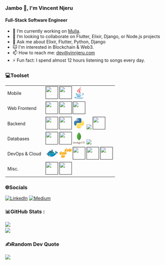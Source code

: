 ### Jambo 👋, I'm Vincent Njeru 

#### Full-Stack Software Engineer

- 🔭 I’m currently working on [Mulla](https://play.google.com/store/apps/details?id=com.vinnjeru.mulla).
- 👯 I’m looking to collaborate on Flutter, Elixir, Django, or Node.js projects
- 💬 Ask me about Elixir, Flutter, Python, Django
- 🐱‍ I'm interested in Blockchain & Web3.
- 📫 How to reach me: dev@vinnjeru.com
- ⚡ Fun fact: I spend almost 12 hours listening to songs every day.


### 💻Toolset
<table>
    <tr>
        <td>Mobile</td>
        <td>
            <a href=""><img src="https://www.vectorlogo.zone/logos/flutterio/flutterio-icon.svg" width="40" height="40"/></a>
            <a href=""><img src="https://www.vectorlogo.zone/logos/dartlang/dartlang-icon.svg" width="40" height="40"/></a>
            <a href=""><img src="https://github.com/devicons/devicon/blob/v2.13.0/icons/java/java-original.svg" width="40" height="40"/></a>
        </td>
    </tr>
    <tr>
        <td>Web Frontend</td>
        <td>
            <a href=""><img src="https://www.vectorlogo.zone/logos/vuejs/vuejs-icon.svg" width="40" height="40"/></a>
            <a href=""><img src="https://www.vectorlogo.zone/logos/reactjs/reactjs-icon.svg" width="40" height="40"/></a>
            <a href=""><img src="https://www.vectorlogo.zone/logos/tailwindcss/tailwindcss-icon.svg" width="40" height="40"/></a>
        </td>
    </tr>
    <tr>
        <td>Backend</td>
        <td>
            <a href=""><img src="https://www.vectorlogo.zone/logos/elixir-lang/elixir-lang-icon.svg" width="40" height="40"/></a>
            <a href=""><img src="https://logowiki.net/uploads/logo/p/phoenix-36.svg" width="40" height="40"/></a>
            <a href=""><img src="https://github.com/devicons/devicon/blob/v2.13.0/icons/python/python-original.svg" width="40" height="40"/></a>
            <a href=""><img src="https://img.shields.io/badge/django-%23092E20.svg?style=for-the-badge&logo=django&logoColor=white"/></a>
            <a href=""><img src="https://www.vectorlogo.zone/logos/nodejs/nodejs-icon.svg" width="40" height="40"/></a>
        </td>
    </tr>
    <tr>
        <td>Databases</td>
        <td>
            <a href=""><img src="https://www.vectorlogo.zone/logos/mysql/mysql-icon.svg" width="40" height="40"/></a>
            <a href=""><img src="https://www.vectorlogo.zone/logos/postgresql/postgresql-icon.svg" width="40" height="40"/></a>
            <a href=""><img src="https://github.com/devicons/devicon/blob/v2.13.0/icons/mongodb/mongodb-original-wordmark.svg" width="40" height="40"/></a>
            <a href=""><img src="https://img.shields.io/badge/Microsoft%20SQL%20Server-%2302569B?style=for-the-badge&logo=microsoft%20sql%20server&logoColor=white" /></a>
        </td>
    </tr>
    <tr>
        <td>DevOps & Cloud</td>
        <td>
            <a href=""><img src="https://github.com/devicons/devicon/blob/v2.13.0/icons/docker/docker-original.svg" width="40" height="40"/></a>
            <a href=""><img src="https://github.com/devicons/devicon/blob/v2.13.0/icons/amazonwebservices/amazonwebservices-original.svg" width="40" height="40"/></a>
            <a href=""><img src="https://www.vectorlogo.zone/logos/digitalocean/digitalocean-icon.svg" width="40" height="40"/></a>
            <a href=""><img src="https://www.vectorlogo.zone/logos/nginx/nginx-icon.svg" width="40" height="40"/></a>
            <a href=""><img src="https://www.vectorlogo.zone/logos/github/github-icon.svg" width="40" height="40"/></a>
        </td>
    </tr>
    <tr>
        <td>Misc.</td>
        <td>
            <a href=""><img src="https://www.vectorlogo.zone/logos/firebase/firebase-icon.svg" width="40" height="40"/></a>
            <a href=""><img src="https://www.vectorlogo.zone/logos/getpostman/getpostman-icon.svg" width="40" height="40"/></a>
        </td>
    </tr>
</table>

### 🌐Socials
[![LinkedIn](https://img.shields.io/badge/LinkedIn-%230077B5.svg?logo=linkedin&logoColor=white)](https://linkedin.com/in/vincent-njeru/) [![Medium](https://img.shields.io/badge/Medium-12100E?logo=medium&logoColor=white)](https://medium.com/@vinn_njeru) 

### 📊GitHub Stats :
![](https://github-readme-stats.vercel.app/api/top-langs/?username=vinnanony&theme=radical&hide_border=false&include_all_commits=false&count_private=false&layout=compact)<br/>
![](https://github-readme-streak-stats.herokuapp.com/?user=vinnanony&theme=radical&hide_border=false)

### ✍️Random Dev Quote
![](https://quotes-github-readme.vercel.app/api?type=horizontal&theme=light)


<!---
vinnAnony/vinnAnony is a ✨ special ✨ repository because its `README.md` (this file) appears on your GitHub profile.
You can click the Preview link to take a look at your changes.
--->
